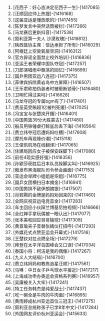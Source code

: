 
1. [花西子：好心态决定花西子一生]-[1417085]
1. [汪顺回应帅上热搜]-[1416168]
1. [这届亚运是懂放歌的]-[1417455]
1. [陈梦发言中突然话筒被拦]-[1417266]
1. [马龙赛后更新抖音]-[1417538]
1. [叙利亚第一夫人 沙漠玫瑰]-[1416812]
1. [陕西篮协主席：信达承担了所有]-[1416029]
1. [阿根廷上空臭氧层空洞]-[1416312]
1. [官方辟谣全面禁止校外培训]-[1416836]
1. [亚运王者荣耀中国队夺冠]-[1417257]
1. [刀郎演唱雨中飘荡的回忆]-[1416699]
1. [国乒男团亚运八连冠]-[1417375]
1. [菲律宾拆除黄岩岛中方屏障]-[1416507]
1. [王乐君称拍伪装者时被砸断锁骨]-[1416480]
1. [卫明忙得过来吗]-[1416628]
1. [马龙夺冠的专属bgm有了]-[1417401]
1. [费圣英受贿超1亿被判死缓]-[1417025]
1. [冯宝宝与张楚岚开播]-[1416401]
1. [中国男篮39分大胜蒙古]-[1417480]
1. [船员用铁锤虐打鲸鲨后丢下海]-[1416564]
1. [费立纬夺冠后遭妈妈吐槽]-[1417608]
1. [摩托车再现降价潮]-[1415118]
1. [王俊凯机场在线翻译]-[1417065]
1. [住建局回应女子被保安踩脚下]-[1417086]
1. [前任4现实感好强]-[1416356]
1. [孙颖莎获胜后日本队员跺脚尖叫]-[1416925]
1. [俄发布黑海舰队司令参会画面]-[1417153]
1. [亚运会举牌小姐姐是空姐]-[1416775]
1. [国乒女团横扫日本摘金]-[1416941]
1. [中国男排不敌伊朗摘银]-[1417507]
1. [肖若腾的金牌是妈妈劝回来的]-[1417460]
1. [全网庆祝亚运电竞首金]-[1417283]
1. [车主回应小伙踩兰博基尼拍视频]-[1416666]
1. [全红婵手拿玩偶被一眼认出]-[1417077]
1. [张本美和回应哥哥输球]-[1417308]
1. [黄景瑜夹子音替张婧仪打招呼]-[1417293]
1. [外媒花式点赞亚运会开幕式]-[1417516]
1. [王楚钦对拉点燃全场]-[1417279]
1. [拜登在太平洋岛国峰会又口误]-[1417034]
1. [泰国小将：柯洁是我的偶像]-[1417267]
1. [九义人大结局]-[1416700]
1. [费立纬妈妈和教练追星汪顺]-[1417561]
1. [马琳：中日女子乒乓球水平接近]-[1417217]
1. [上海成功申办奥运会资格系列赛]-[1416957]
1. [吴廉被关入大牢]-[1417241]
1. [特工任务韩杰是纯爱战士]-[1417437]
1. [吃一碗全是牛肉的牛肉面]-[1416895]
1. [黄雨婷成杭州亚运首位三冠王]-[1417275]
1. [叙利亚总统称孩子已学8年中文]-[1417284]
1. [外国网友评价杭州亚运会]-[1415633]